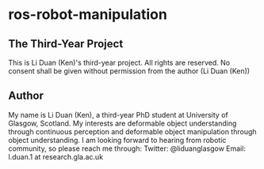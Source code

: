 # ros-robot-manipulation
## The Third-Year Project
This is Li Duan (Ken)'s third-year project. All rights are reserved. No consent shall be given without permission from the author (Li Duan (Ken))

## Author
My name is Li Duan (Ken), a third-year PhD student at University of Glasgow, Scotland. My interests are deformable object understanding through continuous perception and deformable object manipulation through object understanding. I am looking forward to hearing from robotic community, so please reach me through:
Twitter: @liduanglasgow
Email: l.duan.1 at research.gla.ac.uk
